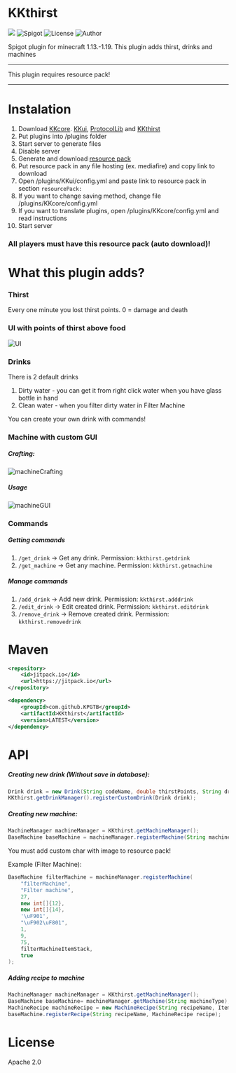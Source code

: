# KKthirst
[![](https://jitpack.io/v/KPGTB/KKthirst.svg)](https://jitpack.io/#KPGTB/KKthirst)
![Spigot](https://img.shields.io/badge/Spigot-1.13--1.19-yellow)
![License](https://img.shields.io/badge/License-Apache%202.0-orange)
![Author](https://img.shields.io/badge/Author-KPG--TB-green)

Spigot plugin for minecraft 1.13.-1.19. This plugin adds thirst, drinks and machines

---

This plugin requires resource pack!

---

# Instalation
1. Download [KKcore](https://github.com/KPGTB/KKcore/releases/tag/v1.0). [KKui](https://github.com/KPGTB/KKui/releases/tag/v1.1), [ProtocolLib](https://www.spigotmc.org/resources/protocollib.1997/) and [KKthirst](https://github.com/KPGTB/KKthirst/releases/tag/v1.1)
2. Put plugins into /plugins folder
3. Start server to generate files
4. Disable server
5. Generate and download [resource pack](https://kpgtb.github.io/KK_resourcepack_generator_website/)
6. Put resource pack in any file hosting (ex. mediafire) and copy link to download
7. Open /plugins/KKui/config.yml and paste link to resource pack in section `resourcePack:`
8. If you want to change saving method, change file /plugins/KKcore/config.yml
9. If you want to translate plugins, open /plugins/KKcore/config.yml and read instructions
10. Start server

### All players must have this resource pack (auto download)!

# What this plugin adds?

### Thirst

Every one minute you lost thirst points. 0 = damage and death

### UI with points of thirst above food

![UI](https://i.imgur.com/SR2P4zs.png)

### Drinks

There is 2 default drinks
1. Dirty water - you can get it from right click water when you have glass bottle in hand
2. Clean water - when you filter dirty water in Filter Machine

You can create your own drink with commands!

### Machine with custom GUI

##### Crafting:
![machineCrafting](https://i.imgur.com/r2MzZ4C.png)

##### Usage

![machineGUI](https://i.imgur.com/mbc01Yh.png)

### Commands

##### Getting commands
1. `/get_drink` -> Get any drink. Permission: `kkthirst.getdrink`
2. `/get_machine` -> Get any machine. Permission: `kkthirst.getmachine`

##### Manage commands
1. `/add_drink` -> Add new drink. Permission: `kkthirst.adddrink`
2. `/edit_drink` -> Edit created drink. Permission: `kkthirst.editdrink`
3. `/remove_drink` -> Remove created drink. Permission: `kkthirst.removedrink`

# Maven

```xml
<repository>
    <id>jitpack.io</id>
    <url>https://jitpack.io</url>
</repository>
```

```xml
<dependency>
    <groupId>com.github.KPGTB</groupId>
    <artifactId>KKthirst</artifactId>
    <version>LATEST</version>
</dependency>
```

# API

##### Creating new drink (Without save in database):
```java
Drink drink = new Drink(String codeName, double thirstPoints, String drinkName, ArrayList<String> drinkLore, Color drinkColor, int drinkCustomModelData, ArrayList<PotionEffect> drinkEffects);
KKthirst.getDrinkManager().registerCustomDrink(Drink drink);
```

##### Creating new machine:
```java
MachineManager machineManager = KKthirst.getMachineManager();
BaseMachine baseMachine = machineManager.registerMachine(String machineType, String inventoryTitle, int inventorySize, int[] ingredientSlots, int[] resultSlots, Character customInventoryChar, String progressBarChars, int progressBarLength, ItemStack machineItemStack, boolean replace);
```
You must add custom char with image to resource pack!

Example (Filter Machine):
```java
BaseMachine filterMachine = machineManager.registerMachine(
    "filterMachine",
    "Filter machine",
    27,
    new int[]{12},
    new int[]{14},
    '\uF901',
    "\uF902\uF801",
    1,
    9,
    75,
    filterMachineItemStack,
    true
);
```

##### Adding recipe to machine
```java
MachineManager machineManager = KKthirst.getMachineManager();
BaseMachine baseMachine= machineManager.getMachine(String machineType);
MachineRecipe machineRecipe = new MachineRecipe(String recipeName, ItemStack[] ingredients, ItemStack[] result, int workTime);
baseMachine.registerRecipe(String recipeName, MachineRecipe recipe);
```

# License

Apache 2.0







